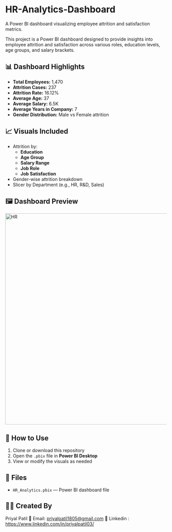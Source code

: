# HR-Analytics-Dashboard
A Power BI dashboard visualizing employee attrition and satisfaction metrics.


This project is a Power BI dashboard designed to provide insights into employee attrition and satisfaction across various roles, education levels, age groups, and salary brackets.

## 📊 Dashboard Highlights

- **Total Employees:** 1,470
- **Attrition Cases:** 237
- **Attrition Rate:** 16.12%  
- **Average Age:** 37  
- **Average Salary:** 6.5K  
- **Average Years in Company:** 7  
- **Gender Distribution:** Male vs Female attrition

## 📈 Visuals Included

- Attrition by:
  - **Education**
  - **Age Group**
  - **Salary Range**
  - **Job Role**
  - **Job Satisfaction**
- Gender-wise attrition breakdown
- Slicer by Department (e.g., HR, R&D, Sales)

## 🖼️ Dashboard Preview
<img width="1166" height="657" alt="HR" src="https://github.com/user-attachments/assets/2a2288cb-e153-4bb5-bb23-b46131dfa783" />



## 🧠 How to Use

1. Clone or download this repository
2. Open the `.pbix` file in **Power BI Desktop**
3. View or modify the visuals as needed

## 📂 Files

- `HR_Analytics.pbix` — Power BI dashboard file

## 👨‍💻 Created By

Priyal Patil 
📧 Email: priyalpatil1805@gmail.com
🔗 Linkedin : https://www.linkedin.com/in/priyalpatil03/
